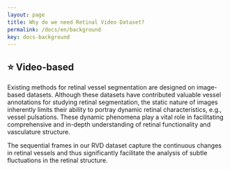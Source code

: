 ```yaml
---
layout: page
title: Why do we need Retinal Video Dataset?
permalink: /docs/en/background
key: docs-background
---
```




## ⭐ Video-based


Existing methods for retinal vessel segmentation are designed on image-based datasets. Although these datasets have contributed valuable vessel annotations for studying retinal segmentation, the static nature of images inherently limits their ability to portray dynamic retinal characteristics, e.g., vessel pulsations. These dynamic phenomena play a vital role in facilitating comprehensive and in-depth understanding of retinal functionality and vasculature structure.

The sequential frames in our RVD dataset capture the continuous changes in retinal vessels and thus significantly facilitate the analysis of subtle fluctuations in the retinal structure.


<head>
    <style>
        .container {
            display: flex;
            /* justify-content: space-between; Creates space around items */
            justify-content: center;
        }

        .image-container-0 {
            width: 40%;
            flex-shrink: 0; /* Prevents the images from shrinking */
            text-align: center; /* Center the caption */
            margin: 0 50px; /* Adds 10px of space on the left and right of each image */
        }

        .image-container-0 img {
            width: 100%;
            height: auto;
        }

        .caption {
            margin-top: 10px; /* Creates space between image and caption */
        }
    </style>
</head>
<body>
    <div class="container">
        <div class="image-container-0">
            <img src="../assets/images/image_based_dataset.png" alt="Description of Image 1">
            <p class="caption">Image-based Data</p>
        </div>
        <div class="image-container-0">
            <img src="../assets/images/video_based_dataset.gif" alt="Description of Image 2">
            <p class="caption">Video-based Data</p>
        </div>
    </div>
</body>




## ⭐ Hand-held


In recent years, advances in imaging technology have enabled the usage of smartphone-based devices for retinal observation. They offer better flexibility and portability, allowing for scalable data collection. 
However, existing image-based datasets are captured by expensive bench-top ophthalmic equipment, which is operated by professionally trained clinicians. 
Such requirements potentially limit the scale of the datasets and data diversity, thereby adversely affecting the generalization ability of the models trained on these datasets.

 

Therefore, the provision of the video modality and the use of portable devices for data acquisition and remarkably overcome the limitations of existing datasets.
To the best of our knowledge, RVD is the first mobile-device based and video based dataset for retinal vessel segmentation.

<head>
    <style>
        .container {
            display: flex;
            /* justify-content: space-between; Creates space around items */
            justify-content: center;
        }

        .image-container-1 {
            width: 45%;
            flex-shrink: 0; /* Prevents the images from shrinking */
            text-align: center; /* Center the caption */
            margin: 0 50px; /* Adds 10px of space on the left and right of each image */
        }

        .image-container-1 img {
            width: 100%;
            height: auto;
        }

        .caption {
            margin-top: 5px; /* Creates space between image and caption */
        }
    </style>
</head>
<body>
    <div class="container">
        <div class="image-container-1">
            <img src="/docs/assets/images/traditional_device.png" alt="Description of Image 1">
            <p class="caption">Bench-top Device</p>
        </div>
        <div class="image-container-1">
            <img src="/docs/assets/images/handheld_device.png" alt="Description of Image 2">
            <p class="caption">Handheld Device</p>
        </div>
    </div>
</body>




